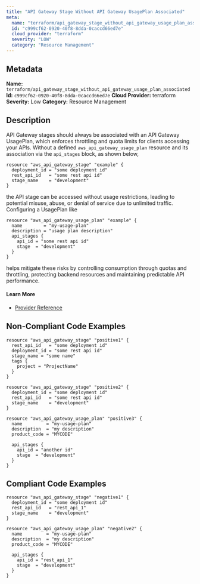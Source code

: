 ```yaml
---
title: "API Gateway Stage Without API Gateway UsagePlan Associated"
meta:
  name: "terraform/api_gateway_stage_without_api_gateway_usage_plan_associated"
  id: "c999cf62-0920-40f8-8dda-0caccd66ed7e"
  cloud_provider: "terraform"
  severity: "LOW"
  category: "Resource Management"
---
```

## Metadata
**Name:** `terraform/api_gateway_stage_without_api_gateway_usage_plan_associated`
**Id:** `c999cf62-0920-40f8-8dda-0caccd66ed7e`
**Cloud Provider:** terraform
**Severity:** Low
**Category:** Resource Management
## Description
API Gateway stages should always be associated with an API Gateway UsagePlan, which enforces throttling and quota limits for clients accessing your APIs. Without a defined `aws_api_gateway_usage_plan` resource and its association via the `api_stages` block, as shown below,

```
resource "aws_api_gateway_stage" "example" {
  deployment_id = "some deployment id"
  rest_api_id   = "some rest api id"
  stage_name    = "development"
}
```

the API stage can be accessed without usage restrictions, leading to potential misuse, abuse, or denial of service due to unlimited traffic. Configuring a UsagePlan like

```
resource "aws_api_gateway_usage_plan" "example" {
  name        = "my-usage-plan"
  description = "usage plan description"
  api_stages {
    api_id = "some rest api id"
    stage  = "development"
  }
}
```

helps mitigate these risks by controlling consumption through quotas and throttling, protecting backend resources and maintaining predictable API performance.

#### Learn More

 - [Provider Reference](https://registry.terraform.io/providers/hashicorp/aws/latest/docs/resources/api_gateway_stage)

## Non-Compliant Code Examples
```aws
resource "aws_api_gateway_stage" "positive1" {
  rest_api_id   = "some deployment id"
  deployment_id = "some rest api id"
  stage_name = "some name"
  tags {
    project = "ProjectName"
  }
}

resource "aws_api_gateway_stage" "positive2" {
  deployment_id = "some deployment id"
  rest_api_id   = "some rest api id"
  stage_name    = "development"
}

resource "aws_api_gateway_usage_plan" "positive3" {
  name         = "my-usage-plan"
  description  = "my description"
  product_code = "MYCODE"

  api_stages {
    api_id = "another id"
    stage  = "development"
  }
}

```

## Compliant Code Examples
```aws
resource "aws_api_gateway_stage" "negative1" {
  deployment_id = "some deployment id"
  rest_api_id   = "rest_api_1"
  stage_name    = "development"
}

resource "aws_api_gateway_usage_plan" "negative2" {
  name         = "my-usage-plan"
  description  = "my description"
  product_code = "MYCODE"

  api_stages {
    api_id = "rest_api_1"
    stage  = "development"
  }
}

```